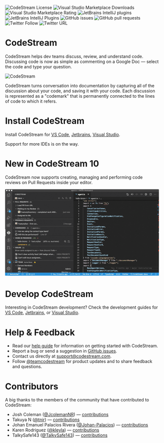 ![CodeStream License](https://camo.githubusercontent.com/e598ad1eb231cf59972c992c00dbb0dbb26dd8f6/68747470733a2f2f696d672e736869656c64732e696f2f62616467652f6c6963656e73652d4170616368652d626c75652e737667) ![Visual Studio Marketplace Downloads](https://img.shields.io/visual-studio-marketplace/d/CodeStream.codestream?label=vscode%20downloads) ![Visual Studio Marketplace Rating](https://img.shields.io/visual-studio-marketplace/r/CodeStream.codestream?label=vscode%20rating) ![JetBrains IntelliJ plugins](https://img.shields.io/jetbrains/plugin/d/12206-codestream-github-gitlab-bitbucket-prs-and-code-review?label=jetbrains%20downloads) ![JetBrains IntelliJ Plugins](https://img.shields.io/jetbrains/plugin/r/rating/12206-codestream-github-gitlab-bitbucket-prs-and-code-review?label=jetbrains%20rating) ![GitHub issues](https://img.shields.io/github/issues/TeamCodeStream/codestream) ![GitHub pull requests](https://img.shields.io/github/issues-pr/TeamCodeStream/codestream) ![Twitter Follow](https://img.shields.io/twitter/follow/teamcodestream?style=social) ![Twitter URL](https://img.shields.io/twitter/url?style=social&url=https%3A%2F%2Fcodestream.com)

# CodeStream

CodeStream helps dev teams discuss, review, and understand code. Discussing code is now as simple as commenting on a Google Doc — select the code and type your question.

![CodeStream](https://raw.githubusercontent.com/TeamCodeStream/CodeStream/master/images/animated/SpatialVSC2.gif)

CodeStream turns conversation into documentation by capturing all of the discussion about your code, and saving it with your code. Each discussion is represented as a "codemark" that is permanently connected to the lines of code to which it refers.

# Install CodeStream

Install CodeStream for [VS Code](https://marketplace.visualstudio.com/items?itemName=CodeStream.codestream), [Jetbrains](https://plugins.jetbrains.com/plugin/12206-codestream), [Visual Studio](https://marketplace.visualstudio.com/items?itemName=CodeStream.codestream-vs).

Support for more IDEs is on the way.

# New in CodeStream 10

CodeStream now supports creating, managing and performing code reviews on Pull Requests inside your editor.

![Pull Request](https://raw.githubusercontent.com/TeamCodeStream/codestream-guide/develop/docs/src/assets/images/animated/PullRequest-VSC.gif)

# Develop CodeStream
Interesting in CodeStream development? Check the development guides for [VS Code](vscode/docs/dev.md), [Jetbrains](jb/docs/dev.md), or [Visual Studio](vs/docs/dev.md).

# Help & Feedback

* Read our [help guide](https://docs.newrelic.com/docs/codestream/) for information on getting started with CodeStream. 
* Report a bug or send a suggestion in [GitHub issues](https://github.com/TeamCodeStream/CodeStream/issues).
* Contact us directly at support@codestream.com.
* Follow [@teamcodestream](http://twitter.com/teamcodestream) for product updates and to share feedback and questions.

# Contributors

A big thanks to the members of the community that have contributed to CodeStream:

- Josh Coleman ([@JcolemanNR](https://github.com/JcolemanNR)) &mdash; [contributions](https://github.com/TeamCodeStream/codestream/commits?author=JcolemanNR)
- Takuya N ([@tnir](https://github.com/tnir)) &mdash; [contributions](https://github.com/TeamCodeStream/codestream/commits?author=tnir)
- Johan Emanuel Palacios Rivera ([@Johan-Palacios](https://github.com/Johan-Palacios)) &mdash; [contributions](https://github.com/TeamCodeStream/codestream/commits?author=Johan-Palacios)
- Karen Rodriguez ([@kleyla](https://github.com/kleyla)) &mdash; [contributions](https://github.com/TeamCodeStream/codestream/commits?author=kleyla)
- TalkySafe143 ([@TalkySafe143](https://github.com/TalkySafe143)) &mdash; [contributions](https://github.com/TeamCodeStream/codestream/commits?author=TalkySafe143)